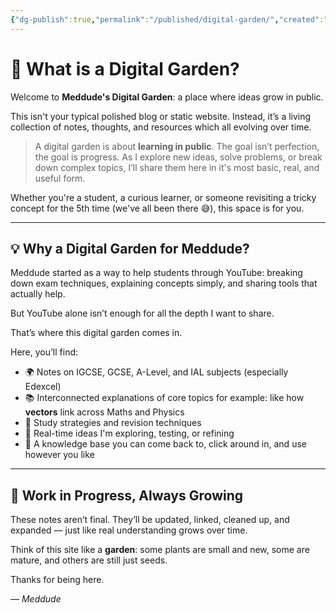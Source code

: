 ```yaml
---
{"dg-publish":true,"permalink":"/published/digital-garden/","created":"2025-06-16T05:39:36.162+03:00","updated":"2025-06-16T05:44:32.078+03:00"}
---
```


# 🌱 What is a Digital Garden?

Welcome to **Meddude's Digital Garden**: a place where ideas grow in public.

This isn't your typical polished blog or static website. Instead, it’s a living collection of notes, thoughts, and resources which all evolving over time.

> A digital garden is about **learning in public**. The goal isn’t perfection, the goal is progress. As I explore new ideas, solve problems, or break down complex topics, I’ll share them here  in it's most basic, real, and useful form.

Whether you're a student, a curious learner, or someone revisiting a tricky concept for the 5th time (we've all been there 😅), this space is for you.

---

## 💡 Why a Digital Garden for Meddude?

Meddude started as a way to help students through YouTube: breaking down exam techniques, explaining concepts simply, and sharing tools that actually help.

But YouTube alone isn’t enough for all the depth I want to share.

That’s where this digital garden comes in.

Here, you’ll find:
- 🌍 Notes on IGCSE, GCSE, A-Level, and IAL subjects (especially Edexcel)
- 📚 Interconnected explanations of core topics  for example:  like how **vectors** link across Maths and Physics
- 📝 Study strategies and revision techniques
- 🎯 Real-time ideas I'm exploring, testing, or refining
- 🧠 A knowledge base you can come back to, click around in, and use however you like

---

## 🌿 Work in Progress, Always Growing

These notes aren’t final. They’ll be updated, linked, cleaned up, and expanded — just like real understanding grows over time.

Think of this site like a **garden**: some plants are small and new, some are mature, and others are still just seeds.

Thanks for being here.

— *Meddude*
